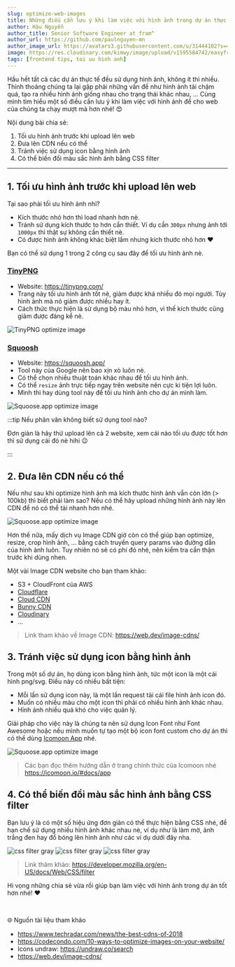 ```yaml
---
slug: optimize-web-images
title: Những điều cần lưu ý khi làm việc với hình ảnh trong dự án thực tế 🔥
author: Hậu Nguyễn
author_title: Senior Software Engineer at fram^
author_url: https://github.com/paulnguyen-mn
author_image_url: https://avatars3.githubusercontent.com/u/31444102?s=400&u=c545a527aa31843e1361462e410c0f51863e8e26&v=4
image: https://res.cloudinary.com/kimwy/image/upload/v1595584742/easyfrontend/optimize-images.jpg
tags: [frontend tips, toi uu hinh anh]
---
```


Hầu hết tất cả các dự án thực tế đều sử dụng hình ảnh, không ít thì nhiều. Thỉnh thoảng chúng ta lại gặp phải những vấn đề như hình ảnh tải chậm quá, tạo ra nhiều hình ảnh giống nhau cho trạng thái khác nhau, ... Cùng mình tìm hiểu một số điều cần lưu ý khi làm việc với hình ảnh để cho web của chúng ta chạy mượt mà hơn nhé! 😍

<!-- truncate-->

Nội dung bài chia sẻ:

1. Tối ưu hình ảnh trước khi upload lên web
2. Đưa lên CDN nếu có thể
3. Tránh việc sử dụng icon bằng hình ảnh
4. Có thể biến đổi màu sắc hình ảnh bằng CSS filter

--- 

## 1. Tối ưu hình ảnh trước khi upload lên web

Tại sao phải tối ưu hình ảnh nhỉ?

- Kích thước nhỏ hơn thì load nhanh hơn nè.
- Tránh sử dụng kích thước to hơn cần thiết. Ví dụ cần `300px` nhưng ảnh tới `1000px` thì thật sự không cần thiết nè.
- Có được hình ảnh không khác biệt lắm nhưng kích thước nhỏ hơn ❤️

Bạn có thể sử dụng 1 trong 2 công cụ sau đây để tối ưu hình ảnh nè.

### [TinyPNG](https://tinypng.com/)

- Website: https://tinypng.com/
- Trang này tối ưu hình ảnh tốt nè, giảm được khá nhiều đó mọi người. Tùy hình ảnh mà nó giảm được nhiều hay ít.
- Cách thức thực hiện là sử dụng bộ màu nhỏ hơn, vì thế kích thước cũng giảm được đáng kể nè.

![TinyPNG optimize image](/img/tinypng.jpg)

### [Squoosh](https://squoosh.app/)

- Website: https://squoosh.app/
- Tool này của Google nên bao xịn xò luôn nè.
- Có thể chọn nhiều thuật toán khác nhau để tối ưu hình ảnh.
- Có thể `resize` ảnh trực tiếp ngay trên website nên cực kì tiện lợi luôn.
- Mình thì hay dùng tool này để tối ưu hình ảnh cho dự án mình làm.

![Squoose.app optimize image](/img/squoosh.jpg)

:::tip Nếu phân vân không biết sử dụng tool nào?

Đơn giản là hãy thử upload lên cả 2 website, xem cái nào tối ưu được tốt hơn thì sử dụng cái đó nè hihi 😉

:::

## 2. Đưa lên CDN nếu có thể

Nếu như sau khi optimize hình ảnh mà kích thước hình ảnh vẫn còn lớn (> 100kb) thì biết phải làm sao? Nếu có thể hãy upload những hình ảnh này lên CDN để nó có thể tải nhanh hơn nhé. 

![Squoose.app optimize image](/img/image-cdn-requests.jpg)

Hơn thế nữa, mấy dịch vụ Image CDN giờ còn có thể giúp bạn optimize, resize, crop hình ảnh, ... bằng cách truyền query params vào đường dẫn của hình ảnh luôn. Tuy nhiên nó sẽ có phí đó nhé, nên kiểm tra cần thận trước khi dùng nhen.

Một vài Image CDN website cho bạn tham khảo: 

- S3 + CloudFront của AWS
- [Cloudflare](https://www.cloudflare.com/)
- [Cloud CDN](https://cloud.google.com/cdn)
- [Bunny CDN](https://bunnycdn.com/)
- [Cloudinary](https://cloudinary.com/)
- ...

> Link tham khảo về Image CDN: https://web.dev/image-cdns/

## 3. Tránh việc sử dụng icon bằng hình ảnh

Trong một số dự án, họ dùng icon bằng hình ảnh, tức một icon là một cái hình png/svg. Điều này có nhiều bất tiện: 

- Mỗi lần sử dụng icon này, là một lần request tải cái file hỉnh ảnh icon đó.
- Muốn có nhiều màu cho một icon thì phải có nhiều hình ảnh khác nhau.
- Hỉnh ảnh nhiều quá khó cho việc quản lý.

Giải pháp cho việc này là chúng ta nên sử dụng Icon Font như Font Awesome hoặc nếu mình muốn tự tạo một bộ icon font custom cho dự án thì có thể dùng [Icomoon App](https://icomoon.io/app) nhé.

![Squoose.app optimize image](/img/font-awesome.jpg)

> Các bạn đọc thêm hướng dẫn ở trang chính thức của Icomoon nhé https://icomoon.io/#docs/app

## 4. Có thể biến đổi màu sắc hình ảnh bằng CSS filter

Bạn lưu ý là có một số hiệu ứng đơn giản có thể thực hiện bằng CSS nhé, để hạn chế sử dụng nhiều hình ảnh khác nhau nè, ví dụ như là làm mờ, ảnh trắng đen hay đổ bóng lên hình ảnh như các ví dụ dưới đây nha.

![css filter gray](/img/filter-grayscale.jpg)
![css filter gray](/img/filter-blur.jpg)
![css filter gray](/img/filter-drop-shadow.jpg)

> Link thảm khảo: https://developer.mozilla.org/en-US/docs/Web/CSS/filter

Hi vọng những chia sẻ vừa rồi giúp bạn làm việc với hình ảnh trong dự án tốt hơn nhé! ❤️

<br />

🌐 Nguồn tài liệu tham khảo

- https://www.techradar.com/news/the-best-cdns-of-2018
- https://codecondo.com/10-ways-to-optimize-images-on-your-website/
- Icons undraw: https://undraw.co/search
- https://web.dev/image-cdns/
